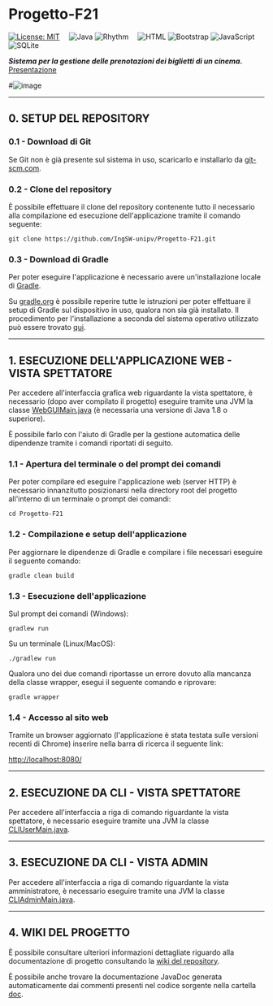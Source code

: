 # Progetto-F21

[![License: MIT](https://img.shields.io/badge/License-MIT-blue.svg)](https://github.com/IngSW-unipv/Progetto-F21/blob/main/LICENSE)&emsp;
![Java](https://img.shields.io/badge/Backend-java-red)
![Rhythm](https://img.shields.io/badge/Templating-rhythm-green)&emsp;
![HTML](https://img.shields.io/badge/Frontend-html%20-orange)
![Bootstrap](https://img.shields.io/badge/Frontend-bootstrap-blueviolet)
![JavaScript](https://img.shields.io/badge/Frontend-javascript%20-yellow)&emsp;
![SQLite](https://img.shields.io/badge/Database-sqlite-blue)

***Sistema per la gestione delle prenotazioni dei biglietti di un cinema.***
[Presentazione](https://docs.google.com/presentation/d/1DnBT-Xm7wlHo8Mx5TOKYY6t92_84Xn-ywwDrSrER7wE/edit?usp=sharing)

<!-- #![image](https://github.com/IngSW-unipv/Progetto-F21/blob/main/images/popcorn.png) -->
#![image](https://github.com/IngSW-unipv/Progetto-F21/blob/main/images/mockup.png)

***

## 0. SETUP DEL REPOSITORY

### 0.1 - Download di Git
Se Git non è già presente sul sistema in uso, scaricarlo e installarlo da [git-scm.com](https://git-scm.com/book/en/v2/Getting-Started-Installing-Git). 

### 0.2 - Clone del repository
È possibile effettuare il clone del repository contenente tutto il necessario alla compilazione ed esecuzione dell'applicazione tramite il comando seguente:

```
git clone https://github.com/IngSW-unipv/Progetto-F21.git
```

### 0.3 - Download di Gradle
Per poter eseguire l'applicazione è necessario avere un'installazione locale di [Gradle](https://it.wikipedia.org/wiki/Gradle).

Su [gradle.org](https://gradle.org/install/) è possibile reperire tutte le istruzioni per poter effettuare il setup di Gradle sul dispositivo in uso, qualora non sia già installato.
Il procedimento per l'installazione a seconda del sistema operativo utilizzato può essere trovato [qui](https://gradle.org/install/).

***
## 1. ESECUZIONE DELL'APPLICAZIONE WEB - VISTA SPETTATORE

Per accedere all'interfaccia grafica web riguardante la vista spettatore, è necessario (dopo aver compilato il progetto) eseguire tramite una JVM la classe [WebGUIMain.java](https://github.com/IngSW-unipv/Progetto-F21/blob/main/src/main/java/cinema/view/webgui/WebGUIMain.java) (è necessaria una versione di Java 1.8 o superiore).

È possibile farlo con l'aiuto di Gradle per la gestione automatica delle dipendenze tramite i comandi riportati di seguito.

### 1.1 - Apertura del terminale o del prompt dei comandi
Per poter compilare ed eseguire l'applicazione web (server HTTP) è necessario innanzitutto posizionarsi nella directory root del progetto all'interno di un terminale o prompt dei comandi:

```
cd Progetto-F21
```

### 1.2 - Compilazione e setup dell'applicazione
Per aggiornare le dipendenze di Gradle e compilare i file necessari eseguire il seguente comando:

```
gradle clean build
```

### 1.3 - Esecuzione dell'applicazione
Sul prompt dei comandi (Windows):

```
gradlew run
```

Su un terminale (Linux/MacOS): 

```
./gradlew run
```

Qualora uno dei due comandi riportasse un errore dovuto alla mancanza della classe wrapper, esegui il seguente comando e riprovare:

```
gradle wrapper
```

### 1.4 - Accesso al sito web
Tramite un browser aggiornato (l'applicazione è stata testata sulle versioni recenti di Chrome) inserire nella barra di ricerca il seguente link:

[http://localhost:8080/](http://localhost:8080/)

***
## 2. ESECUZIONE DA CLI - VISTA SPETTATORE

Per accedere all'interfaccia a riga di comando riguardante la vista spettatore, è necessario eseguire tramite una JVM la classe [CLIUserMain.java](https://github.com/IngSW-unipv/Progetto-F21/blob/main/src/main/java/cinema/view/cli/user/CLIUserMain.java).

***
## 3. ESECUZIONE DA CLI - VISTA ADMIN

Per accedere all'interfaccia a riga di comando riguardante la vista amministratore, è necessario eseguire tramite una JVM la classe [CLIAdminMain.java](https://github.com/IngSW-unipv/Progetto-F21/blob/main/src/main/java/cinema/view/cli/admin/CLIAdminMain.java).

***
## 4. WIKI DEL PROGETTO

È possibile consultare ulteriori informazioni dettagliate riguardo alla documentazione di progetto consultando la [wiki del repository](https://github.com/IngSW-unipv/Progetto-F21/wiki).

È possibile anche trovare la documentazione JavaDoc generata automaticamente dai commenti presenti nel codice sorgente nella cartella [doc](https://github.com/IngSW-unipv/Progetto-F21/blob/main/doc).
